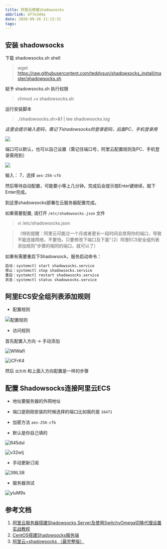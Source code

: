 ```yaml
---
title: 阿里云搭建shadowsocks
abbrlink: 4f7e349a
date: 2020-09-26 11:13:31
tags:
---
```


## 安装 shadowsocks

下载 shadowsocks.sh shell

> wget https://raw.githubusercontent.com/teddysun/shadowsocks_install/master/shadowsocks.sh

赋予 shadowsocks.sh 执行权限

> chmod +x shadowsocks.sh

运行安装脚本

> ./shadowsocks.sh>&1 | tee shadowsocks.log

*这里会提示输入密码，需记下shadowsocks的登录密码，后面PC、手机登录用*

![](http://cdn.zhanggaoyuan.com/article/20200926/sCPSpK.jpg)

端口可以默认，也可以自己设置（需记住端口号，阿里云配置规则及PC、手机登录需用到）

![](http://cdn.zhanggaoyuan.com/article/20200926/hron8m.jpg)

输入： 7，选择 `aes-256-cfb`

然后等待自动配置，可能要小等上几分钟。完成后会提示按Enter键继续，敲下Enter完成。

到这里shadowsocks部署在云服务器配置完成。

如果需要配置, 请打开 `/etc/shadowsocks.json` 文件

> vi /etc/shadowsocks.json

>（特别提醒：阿里云可能过一个月或者更长一段时间会禁用你的端口，导致不能连接网络，不要怕，只要修改下端口及下面“（2）阿里ECS安全组列表添加规则”步骤的相同的端口，就可以了）

如果有需要重启下Shadowsock，服务启动命令：

```bash
启动：systemctl start shadowsocks.service
停止：systemctl stop shadowsocks.service
重启：systemctl restart shadowsocks.service
状态：systemctl status shadowsocks.service
```

## 阿里ECS安全组列表添加规则

- 配置规则

![配置规则](http://cdn.zhanggaoyuan.com/article/20200926/BZjzqc.png)

- 访问规则

首先配置入方向 -> 手动添加

![WlWafI](http://cdn.zhanggaoyuan.com/article/20200926/WlWafI.png)

![iCFrK4](http://cdn.zhanggaoyuan.com/article/20200926/iCFrK4.png)

然后 `出方向` 和上面入方向配置是一样的步骤

## 配置 Shadowsocks连接阿里云ECS

- 地址要服务器的外网地址

- 端口是刚刚安装的时候选择的端口比如我的是 `16471`

- 加密方法 `aes-256-cfb`

- 默认是你自己填的

![R45dsI](http://cdn.zhanggaoyuan.com/article/20200926/R45dsI.png)

![v32wIj](http://cdn.zhanggaoyuan.com/article/20200926/v32wIj.png)


- 手动更新订阅

![39lLS8](http://cdn.zhanggaoyuan.com/article/20200926/39lLS8.png)

- 服务器测试 

![yluM9s](http://cdn.zhanggaoyuan.com/article/20200926/yluM9s.png)

## 参考文档

1. [阿里云服务器搭建Shadowsocks Server及使用SwitchyOmega切换代理设置实战教程](https://blog.sbot.io/articles/36/%E9%98%BF%E9%87%8C%E4%BA%91%E6%9C%8D%E5%8A%A1%E5%99%A8%E6%90%AD%E5%BB%BAShadowsocks-Server%E5%8F%8A%E4%BD%BF%E7%94%A8SwitchyOmega%E5%88%87%E6%8D%A2%E4%BB%A3%E7%90%86%E8%AE%BE%E7%BD%AE%E5%AE%9E%E6%88%98%E6%95%99%E7%A8%8B)
2. [CentOS搭建Shadowsocks服务端](https://medium.com/@WordlessEcho/centos%E6%90%AD%E5%BB%BAshadowsocks%E6%9C%8D%E5%8A%A1%E7%AB%AF-9e305444942e)
3. [阿里云+shadowsocks （最完整版）](https://www.pianshen.com/article/6948261235/)